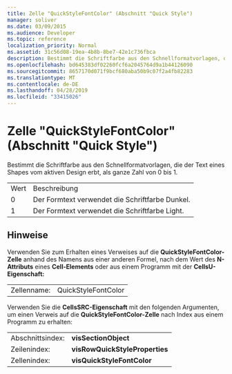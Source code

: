 ```yaml
---
title: Zelle "QuickStyleFontColor" (Abschnitt "Quick Style")
manager: soliver
ms.date: 03/09/2015
ms.audience: Developer
ms.topic: reference
localization_priority: Normal
ms.assetid: 31c56d08-19ea-4b8b-8be7-42e1c736fbca
description: Bestimmt die Schriftfarbe aus den Schnellformatvorlagen, die der Text eines Shapes vom aktiven Design erbt, als ganze Zahl von 0 bis 1.
ms.openlocfilehash: bd645383df02260fcf6a2045764d9a1b44126090
ms.sourcegitcommit: 8657170d071f9bcf680aba50b9c07f2a4fb82283
ms.translationtype: MT
ms.contentlocale: de-DE
ms.lasthandoff: 04/28/2019
ms.locfileid: "33415026"
---
```

# <a name="quickstylefontcolor-cell-quick-style-section"></a>Zelle "QuickStyleFontColor" (Abschnitt "Quick Style")

Bestimmt die Schriftfarbe aus den Schnellformatvorlagen, die der Text eines Shapes vom aktiven Design erbt, als ganze Zahl von 0 bis 1. 
  
|||
|:-----|:-----|
|Wert  <br/> |Beschreibung  <br/> |
|0  <br/> |Der Formtext verwendet die Schriftfarbe Dunkel.  <br/> |
|1  <br/> |Der Formtext verwendet die Schriftfarbe Light.  <br/> |
   
## <a name="remarks"></a>Hinweise

Verwenden Sie zum Erhalten eines Verweises auf die **QuickStyleFontColor-Zelle** anhand des Namens aus einer anderen Formel, nach dem Wert des **N-Attributs** eines **Cell-Elements** oder aus einem Programm mit der **CellsU-Eigenschaft:** 
  
|||
|:-----|:-----|
| Zellenname:  <br/> | QuickStyleFontColor  <br/> |
   
Verwenden Sie die **CellsSRC-Eigenschaft** mit den folgenden Argumenten, um einen Verweis auf die **QuickStyleFontColor-Zelle** nach Index aus einem Programm zu erhalten: 
  
|||
|:-----|:-----|
| Abschnittsindex:  <br/> |**visSectionObject** <br/> |
| Zeilenindex:  <br/> |**visRowQuickStyleProperties** <br/> |
| Zellenindex:  <br/> |**visQuickStyleFontColor** <br/> |
   

